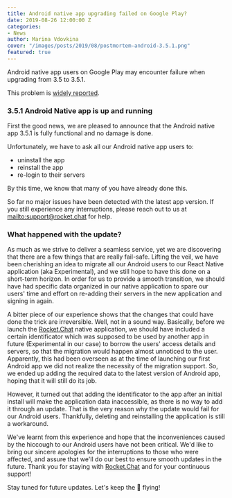 ```yaml
---
title: Android native app upgrading failed on Google Play?
date: 2019-08-26 12:00:00 Z
categories:
- News
author: Marina Vdovkina
cover: "/images/posts/2019/08/postmortem-android-3.5.1.png"
featured: true
---
```


Android native app users on Google Play may encounter failure when upgrading from 3.5 to 3.5.1.  

This problem is [widely reported](https://github.com/RocketChat/Rocket.Chat.Android/issues/2461).

### 3.5.1 Android Native app is up and running

First the good news, we are pleased to announce that the Android native app 3.5.1 is fully functional and no damage is done.

Unfortunately, we have to ask all our Android native app users to:

*  uninstall the app
*  reinstall the app 
*  re-login to their servers

By this time, we know that many of you have already done this.

So far no major issues have been detected with the latest app version. If you still experience any interruptions, please reach out to us at <mailto:support@rocket.chat> for help.

### What happened with the update?

As much as we strive to deliver a seamless service, yet we are discovering that there are a few things that are really fail-safe.
Lifting the veil, we have been cherishing an idea to migrate all our Android users to our React Native application (aka Experimental), and we still hope to have this done on a short-term horizon. In order for us to provide a smooth transition, we should have had specific data organized in our native application to spare our users' time and effort on re-adding their servers in the new application and signing in again.

A bitter piece of our experience shows that the changes that could have done the trick are irreversible. Well, not in a sound way. Basically, before we launch the [Rocket.Chat](https://rocket.chat) native application, we should have included a certain identificator which was supposed to be used by another app in future (Experimental in our case) to borrow the users' access details and servers, so that the migration would happen almost unnoticed to the user.
Apparently, this had been overseen as at the time of launching our first Android app we did not realize the necessity of the migration support. So, we ended up adding the required data to the latest version of Android app, hoping that it will still do its job.

However, it turned out that adding the identificator to the app after an initial install will make the application data inaccessible, as there is no way to add it through an update. That is the very reason why the update would fail for our Android users. Thankfully, deleting and reinstalling the application is still a workaround.

We've learnt from this experience and hope that the inconveniences caused by the hiccough to our Android users have not been critical.
We'd like to bring our sincere apologies for the interruptions to those who were affected, and assure that we'll do our best to ensure smooth updates in the future. Thank you for staying with [Rocket.Chat](https://rocket.chat) and for your continuous support!

Stay tuned for future updates. Let's keep the 🚀 flying!
